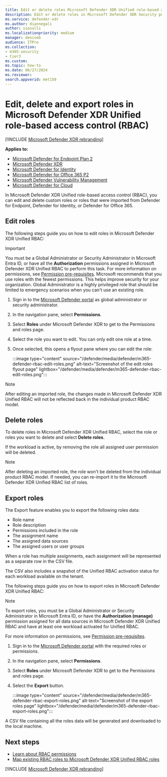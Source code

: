 ```yaml
---
title: Edit or delete roles Microsoft Defender XDR Unified role-based access control (RBAC)
description: Edit or delete roles in Microsoft Defender XDR Security portal experiences using role-based access control (RBAC)
ms.service: defender-xdr
ms.author: diannegali
author: siosulli
ms.localizationpriority: medium
manager: deniseb
audience: ITPro
ms.collection: 
- m365-security
- tier3
ms.custom: 
ms.topic: how-to
ms.date: 06/27/2024
ms.reviewer: 
search.appverid: met150
---
```


# Edit, delete and export roles in Microsoft Defender XDR Unified role-based access control (RBAC)

[!INCLUDE [Microsoft Defender XDR rebranding](../includes/microsoft-defender.md)]

**Applies to:**

- [Microsoft Defender for Endpoint Plan 2](/defender-endpoint/microsoft-defender-endpoint)
- [Microsoft Defender XDR](microsoft-365-defender.md)
- [Microsoft Defender for Identity](https://go.microsoft.com/fwlink/?LinkID=2198108)
- [Microsoft Defender for Office 365 P2](https://go.microsoft.com/fwlink/?LinkID=2158212)
- [Microsoft Defender Vulnerability Management](/defender-vulnerability-management/defender-vulnerability-management)
- [Microsoft Defender for Cloud](/azure/defender-for-cloud/defender-for-cloud-introduction)

In Microsoft Defender XDR Unified role-based access control (RBAC), you can edit and delete custom roles or roles that were imported from Defender for Endpoint, Defender for Identity, or Defender for Office 365.

## Edit roles

The following steps guide you on how to edit roles in Microsoft Defender XDR Unified RBAC:

> [!IMPORTANT]
> You must be a Global Administrator or Security Administrator in Microsoft Entra ID, or have all the **Authorization** permissions assigned in Microsoft Defender XDR Unified RBAC to perform this task. For more information on permissions, see [Permission pre-requisites](manage-rbac.md#permissions-prerequisites).
> Microsoft recommends that you use roles with the fewest permissions. This helps improve security for your organization. Global Administrator is a highly privileged role that should be limited to emergency scenarios when you can't use an existing role.

1. Sign in to the [Microsoft Defender portal](https://security.microsoft.com) as global administrator or security administrator.

2. In the navigation pane, select **Permissions**.

3. Select **Roles** under Microsoft Defender XDR to get to the Permissions and roles page.

4. Select the role you want to edit. You can only edit one role at a time.

5. Once selected, this opens a flyout pane where you can edit the role:

    :::image type="content" source="/defender/media/defender/m365-defender-rbac-edit-roles.png" alt-text="Screenshot of the edit roles flyout page" lightbox="/defender/media/defender/m365-defender-rbac-edit-roles.png":::

> [!NOTE]
> After editing an imported role, the changes made in Microsoft Defender XDR Unified RBAC will not be reflected back in the individual product RBAC model.

## Delete roles

To delete roles in Microsoft Defender XDR Unified RBAC, select the role or roles you want to delete and select **Delete roles**.

If the workload is active, by removing the role all assigned user permission will be deleted.

> [!NOTE]
> After deleting an imported role, the role won't be deleted from the individual product RBAC model. If needed, you can re-import it to the Microsoft Defender XDR Unified RBAC list of roles.

## Export roles

The Export feature enables you to export the following roles data:

- Role name
- Role description
- Permissions included in the role
- The assignment name
- The assigned data sources
- The assigned users or user groups

When a role has multiple assignments, each assignment will be represented as a separate row in the CSV file.

The CSV also includes a snapshot of the Unified RBAC activation status for each workload available on the tenant.

The following steps guide you on how to export roles in Microsoft Defender XDR Unified RBAC:

> [!NOTE]
> To export roles, you must be a Global Administrator or Security Administrator in Microsoft Entra ID, or have the **Authorization (manage)** permission assigned for all data sources in Microsoft Defender XDR Unified RBAC and have at least one workload activated for Unified RBAC.
>
>For more information on permissions, see [Permission pre-requisites](manage-rbac.md#permissions-prerequisites).

1. Sign in to the [Microsoft Defender portal](https://security.microsoft.com) with the required roles or permissions.

2. In the navigation pane, select **Permissions**.

3. Select **Roles** under Microsoft Defender XDR to get to the Permissions and roles page.

4. Select the **Export** button.

    :::image type="content" source="/defender/media/defender/m365-defender-rbac-export-roles.png" alt-text="Screenshot of the export roles page" lightbox="/defender/media/defender/m365-defender-rbac-export-roles.png":::

A CSV file containing all the roles data will be generated and downloaded to the local machine.

## Next steps

- [Learn about RBAC permissions](custom-permissions-details.md)
- [Map existing RBAC roles to Microsoft Defender XDR Unified RBAC roles](compare-rbac-roles.md)

[!INCLUDE [Microsoft Defender XDR rebranding](../includes/defender-m3d-techcommunity.md)]

